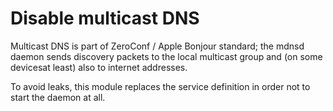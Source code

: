 # Disable multicast DNS

Multicast DNS is part of ZeroConf / Apple Bonjour standard; the mdnsd daemon sends discovery packets to the local multicast group and (on some devicesat least) also to internet addresses.

To avoid leaks, this module replaces the service definition in order not to start the daemon at all.
